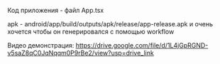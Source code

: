 Код приложения - файл App.tsx


apk - android/app/build/outputs/apk/release/app-release.apk и очень хочется чтобы он генерировался с помощью workflow


Видео демонстрация: https://drive.google.com/file/d/1L4jGpRGND-v5saZ8qC0JqNqqm0P9rBe2/view?usp=drive_link
